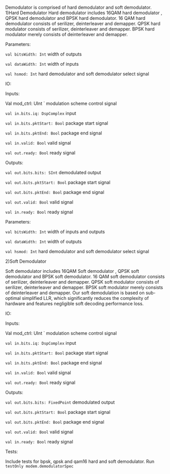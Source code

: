 Demodulator is comprised of hard demodulator and soft demodulator.
1)Hard Demodulator
Hard demodulator includes 16QAM hard demodulator , QPSK hard demodulator and BPSK hard demodulator. 16 QAM hard demodulator 
consists of serilizer, deinterleaver and demapper. QPSK hard modulator consists of serilizer, deinterleaver and demapper. 
BPSK hard modulator merely consists of deinterleaver and demapper. 

Parameters:

`val bitsWidth: Int` width of  outputs

`val dataWidth: Int` width of  inputs

`val hsmod: Int` hard demodulator and soft demodulator select signal


IO:

Inputs:

Val mod_ctrl: UInt ` modulation scheme control signal

`val in.bits.iq: DspComplex`  input

`val in.bits.pktStart: Bool`  package start signal

`val in.bits.pktEnd: Bool`  package end signal

`val in.valid: Bool`  valid signal

`val out.ready: Bool`  ready signal

Outputs:

`val out.bits.bits: SInt`  demodulated output

`val out.bits.pktStart: Bool`  package start signal

`val out.bits.pktEnd: Bool`  package end signal

`val out.valid: Bool`  valid signal

`val in.ready: Bool`  ready signal

Parameters:

`val bitsWidth: Int` width of inputs and outputs

`val dataWidth: Int` width of  outputs

`val hsmod: Int` hard demodulator and soft demodulator select signal

2)Soft Demodulator

Soft demodulator includes 16QAM Soft demodulator , QPSK soft demodulator and BPSK soft demodulator. 16 QAM soft demodulator
consists of serilizer, deinterleaver and demapper. QPSK soft modulator consists of serilizer, deinterleaver and demapper. 
BPSK soft modulator merely consists of deinterleaver and demapper. Our soft demodulation is based on sub-optimal simplified 
LLR, which significantly reduces the complexity of hardware and features negligible soft decoding performance loss.

IO:

Inputs:

Val mod_ctrl: UInt ` modulation scheme control signal

`val in.bits.iq: DspComplex`  input

`val in.bits.pktStart: Bool`  package start signal

`val in.bits.pktEnd: Bool`  package end signal

`val in.valid: Bool`  valid signal

`val out.ready: Bool`  ready signal

Outputs:

`val out.bits.bits: FixedPoint`  demodulated output

`val out.bits.pktStart: Bool`  package start signal

`val out.bits.pktEnd: Bool`  package end signal

`val out.valid: Bool`  valid signal

`val in.ready: Bool`  ready signal

Tests:

Include tests for bpsk, qpsk and qam16 hard and soft demodulator. Run `testOnly modem.demodulatorSpec `

